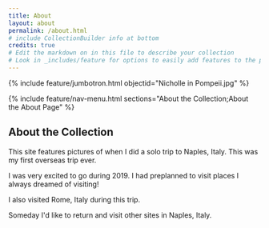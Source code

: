 ```yaml
---
title: About
layout: about
permalink: /about.html
# include CollectionBuilder info at bottom
credits: true
# Edit the markdown on in this file to describe your collection
# Look in _includes/feature for options to easily add features to the page
---
```


{% include feature/jumbotron.html objectid="Nicholle in Pompeii.jpg" %}

{% include feature/nav-menu.html sections="About the Collection;About the About Page" %}

## About the Collection

This site features pictures of when I did a solo trip to Naples, Italy.
This was my first overseas trip ever.

I was very excited to go during 2019.
I had preplanned to visit places I always dreamed of visiting!

I also visited Rome, Italy during this trip.

Someday I'd like to return and visit other sites in Naples, Italy.
